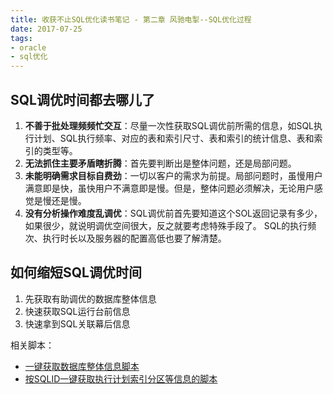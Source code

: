 ```yaml
---
title: 收获不止SQL优化读书笔记 - 第二章 风驰电掣--SQL优化过程
date: 2017-07-25
tags:
- oracle
- sql优化
---
```


## SQL调优时间都去哪儿了
1. **不善于批处理频频忙交互**：尽量一次性获取SQL调优前所需的信息，如SQL执行计划、SQL执行频率、对应的表和索引尺寸、表和索引的统计信息、表和索引的类型等。
2. **无法抓住主要矛盾瞎折腾**：首先要判断出是整体问题，还是局部问题。
3. **未能明确需求目标自费劲**：一切以客户的需求为前提。局部问题时，虽慢用户满意即是快，虽快用户不满意即是慢。但是，整体问题必须解决，无论用户感觉是慢还是慢。
4. **没有分析操作难度乱调优**：SQL调优前首先要知道这个SOL返回记录有多少，如果很少，就说明调优空间很大，反之就要考虑特殊手段了。 SQL的执行频次、执行时长以及服务器的配置高低也要了解清楚。

<!-- more -->
## 如何缩短SQL调优时间
1. 先获取有助调优的数据库整体信息
2. 快速获取SQL运行台前信息
3. 快速拿到SQL关联幕后信息

相关脚本：
* [一键获取数据库整体信息脚本](/2017/07/28/oracle/Scripts/一键获取数据库整体信息脚本/)
* [按SQLID一键获取执行计划索引分区等信息的脚本](/2017/07/28/oracle/Scripts/按SQLID一键获取执行计划索引分区等信息的脚本/)
